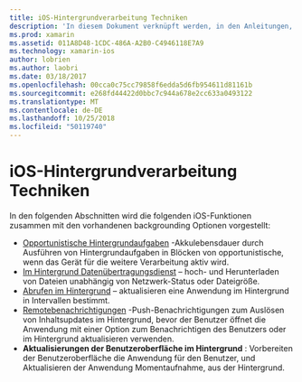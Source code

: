 ```yaml
---
title: iOS-Hintergrundverarbeitung Techniken
description: 'In diesem Dokument verknüpft werden, in den Anleitungen, die beschreiben, verschiedene backgrounding Techniken in iOS: Aufgaben im Hintergrund, übertragungsdiensts im Hintergrund, Abrufen im Hintergrund und remotebenachrichtigungen.'
ms.prod: xamarin
ms.assetid: 011A8D48-1CDC-486A-A2B0-C4946118E7A9
ms.technology: xamarin-ios
author: lobrien
ms.author: laobri
ms.date: 03/18/2017
ms.openlocfilehash: 00cca0c75cc79858f6edda5d6fb954611d81161b
ms.sourcegitcommit: e268fd44422d0bbc7c944a678e2cc633a0493122
ms.translationtype: MT
ms.contentlocale: de-DE
ms.lasthandoff: 10/25/2018
ms.locfileid: "50119740"
---
```

# <a name="ios-backgrounding-techniques"></a>iOS-Hintergrundverarbeitung Techniken

In den folgenden Abschnitten wird die folgenden iOS-Funktionen zusammen mit den vorhandenen backgrounding Optionen vorgestellt:

-  [Opportunistische Hintergrundaufgaben](~/ios/app-fundamentals/backgrounding/ios-backgrounding-techniques/ios-backgrounding-with-tasks.md#background_tasks_in_iOS_7) -Akkulebensdauer durch Ausführen von Hintergrundaufgaben in Blöcken von opportunistische, wenn das Gerät für die weitere Verarbeitung aktiv wird.
-  [Im Hintergrund Datenübertragungsdienst](~/ios/app-fundamentals/backgrounding/ios-backgrounding-techniques/ios-backgrounding-with-tasks.md#background-transfers) – hoch- und Herunterladen von Dateien unabhängig von Netzwerk-Status oder Dateigröße.
-  [Abrufen im Hintergrund](~/ios/app-fundamentals/backgrounding/ios-backgrounding-techniques/updating-an-application-in-the-background.md#background_fetch) – aktualisieren eine Anwendung im Hintergrund in Intervallen bestimmt.
-  [Remotebenachrichtigungen](~/ios/app-fundamentals/backgrounding/ios-backgrounding-techniques/updating-an-application-in-the-background.md#remote_notifications) -Push-Benachrichtigungen zum Auslösen von Inhaltsupdates im Hintergrund, bevor der Benutzer öffnet die Anwendung mit einer Option zum Benachrichtigen des Benutzers oder im Hintergrund aktualisieren verwenden.
-  **Aktualisierungen der Benutzeroberfläche im Hintergrund** : Vorbereiten der Benutzeroberfläche die Anwendung für den Benutzer, und Aktualisieren der Anwendung Momentaufnahme, aus der Hintergrund.
